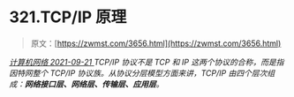 <!--yml
category: 未分类
date: 0001-01-01 00:00:00
-->

# 321.TCP/IP 原理

> 原文：[https://zwmst.com/3656.html](https://zwmst.com/3656.html)

   [ *计算机网络* ](https://zwmst.com/%e8%ae%a1%e7%ae%97%e6%9c%ba%e7%bd%91%e7%bb%9c)*[ <time datetime="2021-09-22T00:31:09+08:00"> 2021-09-21 </time> ](https://zwmst.com/3656.html)  TCP/IP 协议不是 TCP 和 IP 这两个协议的合称，而是指因特网整个 TCP/IP 协议族。从协议分层模型方面来讲，TCP/IP 由四个层次组成：**网络接口层、网络层、传输层、应用层**。*